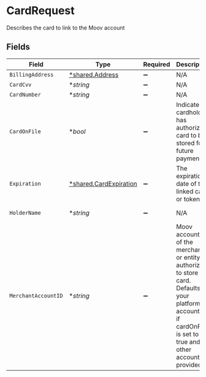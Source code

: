 # CardRequest

Describes the card to link to the Moov account


## Fields

| Field                                                                                                                                                                      | Type                                                                                                                                                                       | Required                                                                                                                                                                   | Description                                                                                                                                                                | Example                                                                                                                                                                    |
| -------------------------------------------------------------------------------------------------------------------------------------------------------------------------- | -------------------------------------------------------------------------------------------------------------------------------------------------------------------------- | -------------------------------------------------------------------------------------------------------------------------------------------------------------------------- | -------------------------------------------------------------------------------------------------------------------------------------------------------------------------- | -------------------------------------------------------------------------------------------------------------------------------------------------------------------------- |
| `BillingAddress`                                                                                                                                                           | [*shared.Address](../../../pkg/models/shared/address.md)                                                                                                                   | :heavy_minus_sign:                                                                                                                                                         | N/A                                                                                                                                                                        |                                                                                                                                                                            |
| `CardCvv`                                                                                                                                                                  | **string*                                                                                                                                                                  | :heavy_minus_sign:                                                                                                                                                         | N/A                                                                                                                                                                        | 0123                                                                                                                                                                       |
| `CardNumber`                                                                                                                                                               | **string*                                                                                                                                                                  | :heavy_minus_sign:                                                                                                                                                         | N/A                                                                                                                                                                        |                                                                                                                                                                            |
| `CardOnFile`                                                                                                                                                               | **bool*                                                                                                                                                                    | :heavy_minus_sign:                                                                                                                                                         | Indicates cardholder has authorized card to be stored for future payments                                                                                                  |                                                                                                                                                                            |
| `Expiration`                                                                                                                                                               | [*shared.CardExpiration](../../../pkg/models/shared/cardexpiration.md)                                                                                                     | :heavy_minus_sign:                                                                                                                                                         | The expiration date of the linked card or token                                                                                                                            |                                                                                                                                                                            |
| `HolderName`                                                                                                                                                               | **string*                                                                                                                                                                  | :heavy_minus_sign:                                                                                                                                                         | N/A                                                                                                                                                                        | Jules Jackson                                                                                                                                                              |
| `MerchantAccountID`                                                                                                                                                        | **string*                                                                                                                                                                  | :heavy_minus_sign:                                                                                                                                                         | Moov account ID of the merchant or entity authorized to store the card. Defaults to your platform account ID if cardOnFile is set to true and no other account is provided |                                                                                                                                                                            |